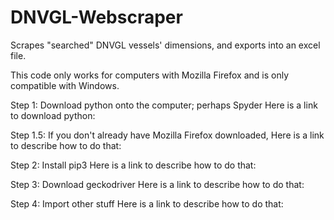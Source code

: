 # DNVGL-Webscraper
Scrapes "searched" DNVGL vessels' dimensions, and exports into an excel file.

This code only works for computers with Mozilla Firefox and is only compatible with Windows.

Step 1: Download python onto the computer; perhaps Spyder
Here is a link to download python:

Step 1.5: If you don't already have Mozilla Firefox downloaded,
Here is a link to describe how to do that:

Step 2: Install pip3
Here is a link to describe how to do that:

Step 3: Download geckodriver
Here is a link to describe how to do that:

Step 4: Import other stuff
Here is a link to describe how to do that:
